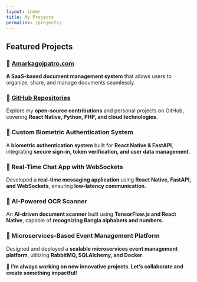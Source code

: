 ```yaml
---
layout: inner
title: My Projects
permalink: /projects/
---
```


## Featured Projects

### 📌 [Amarkagojpatro.com](https://amarkagojpatro.com)

**A SaaS-based document management system** that allows users to organize, share, and manage documents seamlessly.

### 📌 [GitHub Repositories](https://github.com/porosh)

Explore my **open-source contributions** and personal projects on GitHub, covering **React Native, Python, PHP, and cloud technologies**.

### 📌 Custom Biometric Authentication System

A **biometric authentication system** built for **React Native & FastAPI**, integrating **secure sign-in, token verification, and user data management**.

### 📌 Real-Time Chat App with WebSockets

Developed a **real-time messaging application** using **React Native, FastAPI, and WebSockets**, ensuring **low-latency communication**.

### 📌 AI-Powered OCR Scanner

An **AI-driven document scanner** built using **TensorFlow.js and React Native**, capable of **recognizing Bangla alphabets and numbers**.

### 📌 Microservices-Based Event Management Platform

Designed and deployed a **scalable microservices event management platform**, utilizing **RabbitMQ, SQLAlchemy, and Docker**.

🚀 **I’m always working on new innovative projects. Let’s collaborate and create something impactful!**
